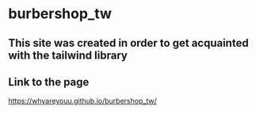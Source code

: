 # burbershop_tw

## This site was created in order to get acquainted with the tailwind library

## Link to the page
https://whyareyouu.github.io/burbershop_tw/
